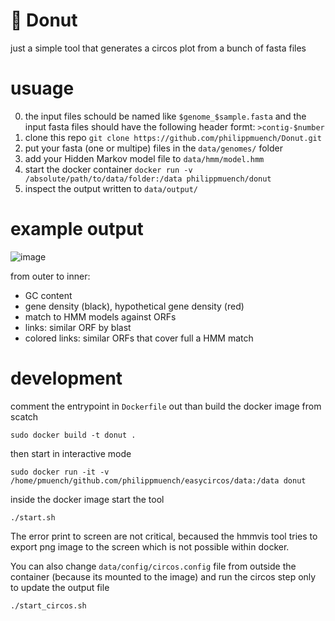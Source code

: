 # :doughnut:  Donut

just a simple tool that generates a circos plot from a bunch of fasta files

# usuage
0. the input files schould be named like `$genome_$sample.fasta` and the input fasta files should have the following header formt: `>contig-$number`
1. clone this repo `git clone https://github.com/philippmuench/Donut.git`
2. put your fasta (one or multipe) files in the `data/genomes/` folder
3. add your Hidden Markov model file to `data/hmm/model.hmm`
4. start the docker container `docker run -v /absolute/path/to/data/folder:/data philippmuench/donut`
5. inspect the output written to `data/output/`

# example output
![image](data/output/comp_2.png)

from outer to inner:
- GC content
- gene density (black), hypothetical gene density (red)
- match to HMM models against ORFs
- links: similar ORF by blast
- colored links: similar ORFs that cover full a HMM match 

# development

comment the entrypoint in `Dockerfile` out than build the docker image from scatch

```
sudo docker build -t donut .
```

then start in interactive mode

```
sudo docker run -it -v /home/pmuench/github.com/philippmuench/easycircos/data:/data donut
```

inside the docker image start the tool

```
./start.sh
```

The error print to screen are not critical, becaused the hmmvis tool tries to export png image to the screen which is not possible within docker. 

You can also change `data/config/circos.config` file from outside the container (because its mounted to the image) and run the circos step only to update the output file 

```
./start_circos.sh
```

